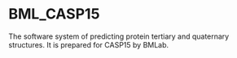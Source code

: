 # BML_CASP15
The software system of predicting protein tertiary and quaternary structures. It is prepared for CASP15 by  BMLab.
